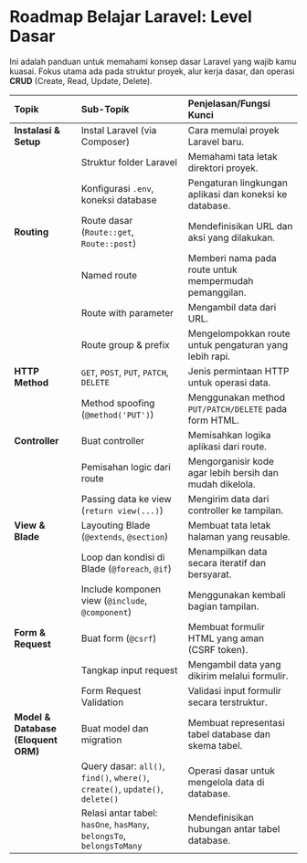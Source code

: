 # Roadmap Belajar Laravel: Level Dasar

Ini adalah panduan untuk memahami konsep dasar Laravel yang wajib kamu kuasai. Fokus utama ada pada struktur proyek, alur kerja dasar, dan operasi **CRUD** (Create, Read, Update, Delete).

| Topik               | Sub-Topik                                     | Penjelasan/Fungsi Kunci                                     |
| :------------------ | :-------------------------------------------- | :---------------------------------------------------------- |
| **Instalasi & Setup** | Instal Laravel (via Composer)                 | Cara memulai proyek Laravel baru.                           |
|                     | Struktur folder Laravel                       | Memahami tata letak direktori proyek.                       |
|                     | Konfigurasi `.env`, koneksi database          | Pengaturan lingkungan aplikasi dan koneksi ke database.     |
| **Routing** | Route dasar (`Route::get`, `Route::post`)   | Mendefinisikan URL dan aksi yang dilakukan.                 |
|                     | Named route                                   | Memberi nama pada route untuk mempermudah pemanggilan.      |
|                     | Route with parameter                          | Mengambil data dari URL.                                    |
|                     | Route group & prefix                          | Mengelompokkan route untuk pengaturan yang lebih rapi.      |
| **HTTP Method** | `GET`, `POST`, `PUT`, `PATCH`, `DELETE`       | Jenis permintaan HTTP untuk operasi data.                   |
|                     | Method spoofing (`@method('PUT')`)            | Menggunakan method `PUT/PATCH/DELETE` pada form HTML.      |
| **Controller** | Buat controller                               | Memisahkan logika aplikasi dari route.                      |
|                     | Pemisahan logic dari route                    | Mengorganisir kode agar lebih bersih dan mudah dikelola.    |
|                     | Passing data ke view (`return view(...)`)     | Mengirim data dari controller ke tampilan.                  |
| **View & Blade** | Layouting Blade (`@extends`, `@section`)      | Membuat tata letak halaman yang reusable.                   |
|                     | Loop dan kondisi di Blade (`@foreach`, `@if`)| Menampilkan data secara iteratif dan bersyarat.             |
|                     | Include komponen view (`@include`, `@component`)| Menggunakan kembali bagian tampilan.                        |
| **Form & Request** | Buat form (`@csrf`)                           | Membuat formulir HTML yang aman (CSRF token).               |
|                     | Tangkap input request                         | Mengambil data yang dikirim melalui formulir.               |
|                     | Form Request Validation                       | Validasi input formulir secara terstruktur.                 |
| **Model & Database (Eloquent ORM)**| Buat model dan migration      | Membuat representasi tabel database dan skema tabel.        |
|                     | Query dasar: `all()`, `find()`, `where()`, `create()`, `update()`, `delete()`| Operasi dasar untuk mengelola data di database.             |
|                     | Relasi antar tabel: `hasOne`, `hasMany`, `belongsTo`, `belongsToMany`| Mendefinisikan hubungan antar tabel database.               |
